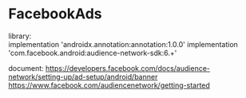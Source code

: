 # FacebookAds

library:   
  implementation 'androidx.annotation:annotation:1.0.0'
  implementation 'com.facebook.android:audience-network-sdk:6.+'
  
document: 
https://developers.facebook.com/docs/audience-network/setting-up/ad-setup/android/banner
https://www.facebook.com/audiencenetwork/getting-started
